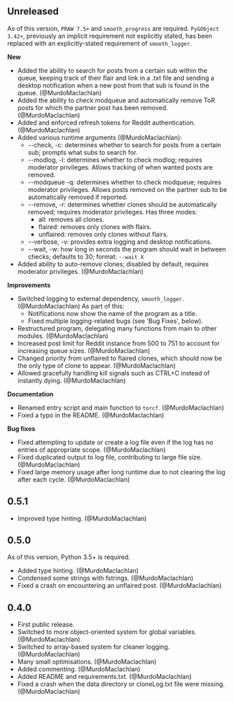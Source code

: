 ## Unreleased

As of this version, `PRAW 7.5+` and `smooth_progress` are required. `PyGObject 3.42+`, previously an implicit requirement not explicitly stated, has been replaced with an explicitly-stated requirement of `smooth_logger`.

**New**

- Added the ability to search for posts from a certain sub within the queue, keeping track of their flair and link in a .txt file and sending a desktop notification when a new post from that sub is found in the queue. (@MurdoMaclachlan)
- Added the ability to check modqueue and automatically remove ToR posts for which the partner post has been removed. (@MurdoMaclachlan)
- Added and enforced refresh tokens for Reddit authentication. (@MurdoMaclachlan)
- Added various runtime arguments (@MurdoMaclachlan):
    - --check, -c: determines whether to search for posts from a certain sub; prompts what subs to search for.
    - --modlog, -l: determines whether to check modlog; requires moderator privileges. Allows tracking of when wanted posts are removed.
    - --modqueue -q: determines whether to check modqueue; requires moderator privileges. Allows posts removed on the partner sub to be automatically removed if reported.
    - --remove, -r: determines whether clones should be automatically removed; requires moderator privileges. Has three modes:
        - all: removes all clones.
        - flaired: removes only clones with flairs.
        - unflaired: removes only clones without flairs.
    - --verbose, -v: provides extra logging and desktop notifications.
    - --wait, -w: how long in seconds the program should wait in between checks; defaults to 30; format: `--wait X`
- Added ability to auto-remove clones; disabled by default, requires moderator privileges. (@MurdoMaclachlan)

**Improvements**

- Switched logging to external dependency, `smooth_logger`. (@MurdoMaclachlan) As part of this:
  - Notifications now show the name of the program as a title.
  - Fixed multiple logging-related bugs (see 'Bug Fixes', below).
- Restructured program, delegating many functions from main to other modules. (@MurdoMaclachlan)
- Increased post limit for Reddit instance from 500 to 751 to account for increasing queue sizes. (@MurdoMaclachlan)
- Changed priority from unflaired to flaired clones, which should now be the only type of clone to appear. (@MurdoMaclachlan)
- Allowed gracefully handling kill signals such as CTRL+C instead of instantly dying. (@MurdoMaclachlan)

**Documentation**

- Renamed entry script and main function to `torcf`. (@MurdoMaclachlan)
- Fixed a typo in the README. (@MurdoMaclachlan)

**Bug fixes**

- Fixed attempting to update or create a log file even if the log has no entries of appropriate scope. (@MurdoMaclachlan)
- Fixed duplicated output to log file, contributing to large file size. (@MurdoMaclachlan)
- Fixed large memory usage after long runtime due to not clearing the log after each cycle. (@MurdoMaclachlan)

## 0.5.1

- Improved type hinting. (@MurdoMaclachlan)

## 0.5.0

As of this version, Python 3.5+ is required.

- Added type hinting. (@MurdoMaclachlan)
- Condensed some strings with fstrings. (@MurdoMaclachlan)
- Fixed a crash on encountering an unflaired post. (@MurdoMaclachlan)

## 0.4.0

- First public release.
- Switched to more object-oriented system for global variables. (@MurdoMaclachlan)
- Switched to array-based system for cleaner logging. (@MurdoMaclachlan)
- Many small optimisations. (@MurdoMaclachlan)
- Added commenting. (@MurdoMaclachlan)
- Added README and requirements.txt. (@MurdoMaclachlan)
- Fixed a crash when the data directory or cloneLog.txt file were missing. (@MurdoMaclachlan)